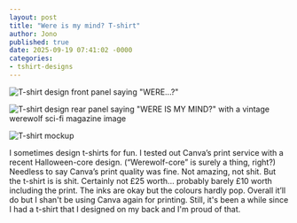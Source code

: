 ```yaml
---
layout: post
title: "Were is my mind? T-shirt"
author: Jono
published: true
date: 2025-09-19 07:41:02 -0000
categories: 
- tshirt-designs
---
```

![T-shirt design front panel saying "WERE...?"](https://ellis.scot/uploads/werewolftee1.png)

![T-shirt design rear panel saying "WERE IS MY MIND?" with a vintage werewolf sci-fi magazine image](https://ellis.scot/uploads/werewolftee2.png)

![T-shirt mockup](https://ellis.scot/uploads/werewolftee3.png)

I sometimes design t-shirts for fun. I tested out Canva’s print service with a recent Halloween-core design. (“Werewolf-core” is surely a thing, right?) Needless to say Canva’s print quality was fine. Not amazing, not shit. But the t-shirt is is shit. Certainly not £25 worth... probably barely £10 worth including the print. The inks are okay but the colours hardly pop. Overall it’ll do but I shan't be using Canva again for printing. Still, it's been a while since I had a t-shirt that I designed on my back and I'm proud of that. 
